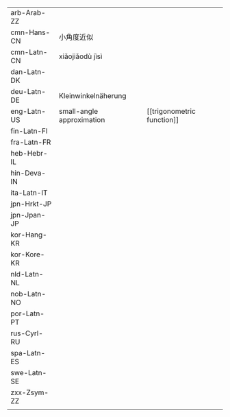 | | | |
|-|-|-|
| arb-Arab-ZZ |  |  |
| cmn-Hans-CN | 小角度近似 |  |
| cmn-Latn-CN | xiǎojiǎodù jìsì |  |
| dan-Latn-DK |  |  |
| deu-Latn-DE | Kleinwinkelnäherung |  |
| eng-Latn-US | small-angle approximation | [[trigonometric function]] |
| fin-Latn-FI |  |  |
| fra-Latn-FR |  |  |
| heb-Hebr-IL |  |  |
| hin-Deva-IN |  |  |
| ita-Latn-IT |  |  |
| jpn-Hrkt-JP |  |  |
| jpn-Jpan-JP |  |  |
| kor-Hang-KR |  |  |
| kor-Kore-KR |  |  |
| nld-Latn-NL |  |  |
| nob-Latn-NO |  |  |
| por-Latn-PT |  |  |
| rus-Cyrl-RU |  |  |
| spa-Latn-ES |  |  |
| swe-Latn-SE |  |  |
| zxx-Zsym-ZZ |  |  |
|  |  |  |